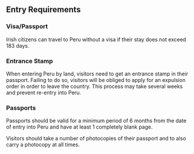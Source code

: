 ## Entry Requirements

### **Visa/Passport**

Irish citizens can travel to Peru without a visa if their stay does not exceed 183 days.

### **Entrance Stamp**

When entering Peru by land, visitors need to get an entrance stamp in their passport. Failing to do so, visitors will be obliged to apply for an expulsion order in order to leave the country. This process may take several weeks and prevent re-entry into Peru.

### **Passports**

Passports should be valid for a minimum period of 6 months from the date of entry into Peru and have at least 1 completely blank page.

Visitors should take a number of photocopies of their passport and to also carry a photocopy at all times.